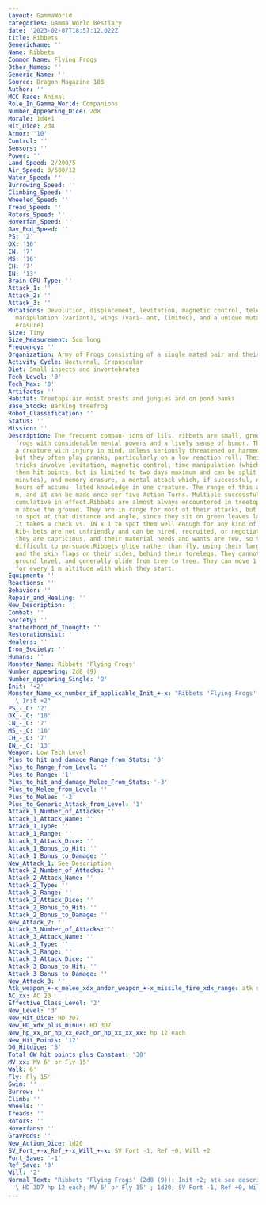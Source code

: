 ```yaml
---
layout: GammaWorld
categories: Gamma World Bestiary
date: '2023-02-07T18:57:12.022Z'
title: Ribbets
GenericName: ''
Name: Ribbets
Common_Name: Flying Frogs
Other_Names: ''
Generic_Name: ''
Source: Dragon Magazine 108
Author: ''
MCC Race: Animal
Role_In_Gamma_World: Companions
Number_Appearing_Dice: 2d8
Morale: 1d4+1
Hit_Dice: 2d4
Armor: '10'
Control: ''
Sensors: ''
Power: ''
Land_Speed: 2/200/5
Air_Speed: 0/600/12
Water_Speed: ''
Burrowing_Speed: ''
Climbing_Speed: ''
Wheeled_Speed: ''
Tread_Speed: ''
Rotors_Speed: ''
Hoverfan_Speed: ''
Gav_Pod_Speed: ''
PS: '2'
DX: '10'
CN: '7'
MS: '16'
CH: '7'
IN: '13'
Brain-CPU Type: ''
Attack_1: ''
Attack_2: ''
Attack_3: ''
Mutations: Devolution, displacement, levitation, magnetic control, telepathy, time
  manipulation (variant), wings (vari- ant, limited), and a unique mutation (memory
  erasure)
Size: Tiny
Size_Measurement: 5cm long
Frequency: ''
Organization: Army of Frogs consisting of a single mated pair and their children
Activity_Cycle: Nocturnal, Crepuscular
Diet: Small insects and invertebrates
Tech_Level: '0'
Tech_Max: '0'
Artifacts: ''
Habitat: Treetops ain moist orests and jungles and on pond banks
Base_Stock: Barking treefrog
Robot_Classification: ''
Status: ''
Mission: ''
Description: The frequent compan- ions of lils, ribbets are small, green, splay- footed
  frogs with considerable mental powers and a lively sense of humor. They seldom attack
  a creature with injury in mind, unless seriously threatened or harmed themselves,
  but they often play pranks, particularly on a low reaction roll. Their favorite
  tricks involve levitation, magnetic control, time manipulation (which does not cost
  them hit points, but is limited to two days maximum and can be split down to five
  minutes), and memory erasure, a mental attack which, if successful, erases 1dl2
  hours of accumu- lated knowledge in one creature. The range of this attack is 30
  m, and it can be made once per five Action Turns. Multiple successful attacks are
  cumulative in effect.Ribbets are almost always encountered in treetops, about 15
  m above the ground. They are in range for most of their attacks, but they are difficult
  to spot at that distance and angle, since they sit on green leaves larger than themselves.
  It takes a check vs. IN x 1 to spot them well enough for any kind of to hit roll.
  Rib- bets are not unfriendly and can be hired, recruited, or negotiated with. However,
  they are capricious, and their material needs and wants are few, so they can be
  difficult to persuade.Ribbets glide rather than fly, using their large, webbed feet
  and the skin flaps on their sides, behind their forelegs. They cannot take off from
  ground level, and generally glide from tree to tree. They can move 1 m horizontally
  for every 1 m altitude with which they start.
Equipment: ''
Reactions: ''
Behavior: ''
Repair_and_Healing: ''
New_Description: ''
Combat: ''
Society: ''
Brotherhood_of_Thought: ''
Restorationsist: ''
Healers: ''
Iron_Society: ''
Humans: ''
Monster_Name: Ribbets 'Flying Frogs'
Number_appearing: 2d8 (9)
Number_appearing_Single: '9'
Init: '+2'
Monster_Name_xx_number_if_applicable_Init_+-x: "Ribbets 'Flying Frogs' (2d8 (9)):\
  \ Init +2"
PS_-_C: '2'
DX_-_C: '10'
CN_-_C: '7'
MS_-_C: '16'
CH_-_C: '7'
IN_-_C: '13'
Weapon: Low Tech Level
Plus_to_hit_and_damage_Range_from_Stats: '0'
Plus_to_Range_from_Level: ''
Plus_to_Range: '1'
Plus_to_hit_and_damage_Melee_From_Stats: '-3'
Plus_to_Melee_from_Level: ''
Plus_to_Melee: '-2'
Plus_to_Generic_Attack_from_Level: '1'
Attack_1_Number_of_Attacks: ''
Attack_1_Attack_Name: ''
Attack_1_Type: ''
Attack_1_Range: ''
Attack_1_Attack_Dice: ''
Attack_1_Bonus_to_Hit: ''
Attack_1_Bonus_to_Damage: ''
New_Attack_1: See Description
Attack_2_Number_of_Attacks: ''
Attack_2_Attack_Name: ''
Attack_2_Type: ''
Attack_2_Range: ''
Attack_2_Attack_Dice: ''
Attack_2_Bonus_to_Hit: ''
Attack_2_Bonus_to_Damage: ''
New_Attack_2: ''
Attack_3_Number_of_Attacks: ''
Attack_3_Attack_Name: ''
Attack_3_Type: ''
Attack_3_Range: ''
Attack_3_Attack_Dice: ''
Attack_3_Bonus_to_Hit: ''
Attack_3_Bonus_to_Damage: ''
New_Attack_3: ''
Atk_weapon_+-x_melee_xdx_andor_weapon_+-x_missile_fire_xdx_range: atk see description
AC_xx: AC 20
Effective_Class_Level: '2'
New_Level: '3'
New_Hit_Dice: HD 3D7
New_HD_xdx_plus_minus: HD 3D7
New_hp_xx_or_hp_xx_each_or_hp_xx_xx_xx: hp 12 each
New_Hit_Points: '12'
D6_Hitdice: '5'
Total_GW_hit_points_plus_Constant: '30'
MV_xx: MV 6' or Fly 15'
Walk: 6'
Fly: Fly 15'
Swim: ''
Burrow: ''
Climb: ''
Wheels: ''
Treads: ''
Rotors: ''
Hoverfans: ''
GravPods: ''
New_Action_Dice: 1d20
SV_Fort_+-x_Ref_+-x_Will_+-x: SV Fort -1, Ref +0, Will +2
Fort_Save: '-1'
Ref_Save: '0'
Will: '2'
Normal_Text: "Ribbets 'Flying Frogs' (2d8 (9)): Init +2; atk see description; AC 20;\
  \ HD 3D7 hp 12 each; MV 6' or Fly 15' ; 1d20; SV Fort -1, Ref +0, Will +2"
...
```

